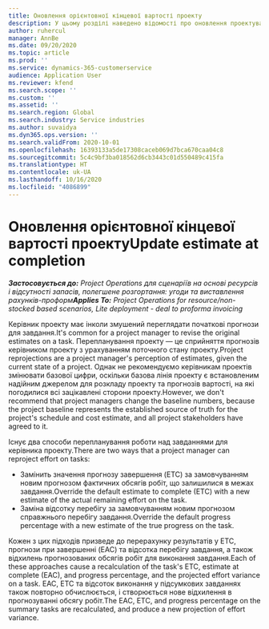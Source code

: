 ```yaml
---
title: Оновлення орієнтовної кінцевої вартості проекту
description: У цьому розділі наведено відомості про оновлення проектування обсягів робіт для проекту.
author: ruhercul
manager: AnnBe
ms.date: 09/20/2020
ms.topic: article
ms.prod: ''
ms.service: dynamics-365-customerservice
audience: Application User
ms.reviewer: kfend
ms.search.scope: ''
ms.custom: ''
ms.assetid: ''
ms.search.region: Global
ms.search.industry: Service industries
ms.author: suvaidya
ms.dyn365.ops.version: ''
ms.search.validFrom: 2020-10-01
ms.openlocfilehash: 16393133a5de17308caceb069d7bca670caa04c8
ms.sourcegitcommit: 5c4c9bf3ba018562d6cb3443c01d550489c415fa
ms.translationtype: HT
ms.contentlocale: uk-UA
ms.lasthandoff: 10/16/2020
ms.locfileid: "4086899"
---
```

# <a name="update-estimate-at-completion"></a><span data-ttu-id="d4cd2-103">Оновлення орієнтовної кінцевої вартості проекту</span><span class="sxs-lookup"><span data-stu-id="d4cd2-103">Update estimate at completion</span></span>

<span data-ttu-id="d4cd2-104">_**Застосовується до:** Project Operations для сценаріїв на основі ресурсів і відсутності запасів, полегшене розгортання: угоди та виставлення рахунків-проформ_</span><span class="sxs-lookup"><span data-stu-id="d4cd2-104">_**Applies To:** Project Operations for resource/non-stocked based scenarios, Lite deployment - deal to proforma invoicing_</span></span>

<span data-ttu-id="d4cd2-105">Керівник проекту має інколи змушений переглядати початкові прогнози для завдання.</span><span class="sxs-lookup"><span data-stu-id="d4cd2-105">It's common for a project manager to revise the original estimates on a task.</span></span> <span data-ttu-id="d4cd2-106">Перепланування проекту — це сприйняття прогнозів керівником проекту з урахуванням поточного стану проекту.</span><span class="sxs-lookup"><span data-stu-id="d4cd2-106">Project reprojections are a project manager's perception of estimates, given the current state of a project.</span></span> <span data-ttu-id="d4cd2-107">Однак не рекомендуємо керівникам проектів змінювати базової цифри, оскільки базова лінія проекту є встановленим надійним джерелом для розкладу проекту та прогнозів вартості, на які погодилися всі зацікавлені сторони проекту.</span><span class="sxs-lookup"><span data-stu-id="d4cd2-107">However, we don't recommend that project managers change the baseline numbers, because the project baseline represents the established source of truth for the project's schedule and cost estimate, and all project stakeholders have agreed to it.</span></span>

<span data-ttu-id="d4cd2-108">Існує два способи перепланування роботи над завданнями для керівника проекту.</span><span class="sxs-lookup"><span data-stu-id="d4cd2-108">There are two ways that a project manager can reproject effort on tasks:</span></span>

- <span data-ttu-id="d4cd2-109">Замінить значення прогнозу завершення (ETC) за замовчуванням новим прогнозом фактичних обсягів робіт, що залишилися в межах завдання.</span><span class="sxs-lookup"><span data-stu-id="d4cd2-109">Override the default estimate to complete (ETC) with a new estimate of the actual remaining effort on the task.</span></span> 
- <span data-ttu-id="d4cd2-110">Заміна відсотку перебігу за замовчуванням новим прогнозом справжнього перебігу завдання.</span><span class="sxs-lookup"><span data-stu-id="d4cd2-110">Override the default progress percentage with a new estimate of the true progress on the task.</span></span>

<span data-ttu-id="d4cd2-111">Кожен з цих підходів призведе до перерахунку результатів у ETC, прогнози при завершенні (EAC) та відсотка перебігу завдання, а також відхилень прогнозованих обсягів робіт для виконання завдання.</span><span class="sxs-lookup"><span data-stu-id="d4cd2-111">Each of these approaches cause a recalculation of the task's ETC, estimate at complete (EAC), and progress percentage, and the projected effort variance on a task.</span></span> <span data-ttu-id="d4cd2-112">EAC, ETC та відсоток виконання у підсумкових завданнях також повторно обчислюється, і створюється нове відхилення в прогнозуванні обсягу робіт.</span><span class="sxs-lookup"><span data-stu-id="d4cd2-112">The EAC, ETC, and progress percentage on the summary tasks are recalculated, and produce a new projection of effort variance.</span></span>
